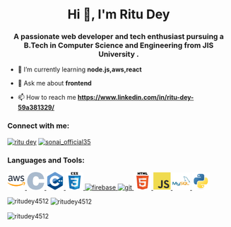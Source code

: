 <h1 align="center">Hi 👋, I'm Ritu Dey</h1>
<h3 align="center">A passionate web developer and tech enthusiast pursuing a B.Tech in Computer Science and Engineering from JIS University .</h3>


- 🌱 I’m currently learning **node.js,aws,react**

- 💬 Ask me about **frontend**

- 📫 How to reach me **https://www.linkedin.com/in/ritu-dey-59a381329/**

<h3 align="left">Connect with me:</h3>
<p align="left">
<a href="https://linkedin.com/in/ritu dey" target="blank"><img align="center" src="https://raw.githubusercontent.com/rahuldkjain/github-profile-readme-generator/master/src/images/icons/Social/linked-in-alt.svg" alt="ritu dey" height="30" width="40" /></a>
<a href="https://instagram.com/sonai_official35" target="blank"><img align="center" src="https://raw.githubusercontent.com/rahuldkjain/github--readme-generator/master/src/images/icons/Social/instagram.svg" alt="sonai_official35" height="30" width="40" /></a>
</p>

<h3 align="left">Languages and Tools:</h3>
<p align="left"> <a href="https://aws.amazon.com" target="_blank" rel="noreferrer"> <img src="https://raw.githubusercontent.com/devicons/devicon/master/icons/amazonwebservices/amazonwebservices-original-wordmark.svg" alt="aws" width="40" height="40"/> </a> <a href="https://www.cprogramming.com/" target="_blank" rel="noreferrer"> <img src="https://raw.githubusercontent.com/devicons/devicon/master/icons/c/c-original.svg" alt="c" width="40" height="40"/> </a> <a href="https://www.w3schools.com/cpp/" target="_blank" rel="noreferrer"> <img src="https://raw.githubusercontent.com/devicons/devicon/master/icons/cplusplus/cplusplus-original.svg" alt="cplusplus" width="40" height="40"/> </a> <a href="https://www.w3schools.com/css/" target="_blank" rel="noreferrer"> <img src="https://raw.githubusercontent.com/devicons/devicon/master/icons/css3/css3-original-wordmark.svg" alt="css3" width="40" height="40"/> </a> <a href="https://firebase.google.com/" target="_blank" rel="noreferrer"> <img src="https://www.vectorlogo.zone/logos/firebase/firebase-icon.svg" alt="firebase" width="40" height="40"/> </a> <a href="https://git-scm.com/" target="_blank" rel="noreferrer"> <img src="https://www.vectorlogo.zone/logos/git-scm/git-scm-icon.svg" alt="git" width="40" height="40"/> </a> <a href="https://www.w3.org/html/" target="_blank" rel="noreferrer"> <img src="https://raw.githubusercontent.com/devicons/devicon/master/icons/html5/html5-original-wordmark.svg" alt="html5" width="40" height="40"/> </a> <a href="https://developer.mozilla.org/en-US/docs/Web/JavaScript" target="_blank" rel="noreferrer"> <img src="https://raw.githubusercontent.com/devicons/devicon/master/icons/javascript/javascript-original.svg" alt="javascript" width="40" height="40"/> </a> <a href="https://www.mysql.com/" target="_blank" rel="noreferrer"> <img src="https://raw.githubusercontent.com/devicons/devicon/master/icons/mysql/mysql-original-wordmark.svg" alt="mysql" width="40" height="40"/> </a> <a href="https://www.python.org" target="_blank" rel="noreferrer"> <img src="https://raw.githubusercontent.com/devicons/devicon/master/icons/python/python-original.svg" alt="python" width="40" height="40"/> </a> </p>

<p><img align="left" src="https://github-readme-stats.vercel.app/api/top-langs?username=ritudey4512&show_icons=true&locale=en&layout=compact" alt="ritudey4512" /></p>

<p>&nbsp;<img align="center" src="https://github-readme-stats.vercel.app/api?username=ritudey4512&show_icons=true&locale=en" alt="ritudey4512" /></p>

<p><img align="center" src="https://github-readme-streak-stats.herokuapp.com/?user=ritudey4512&" alt="ritudey4512" /></p>
